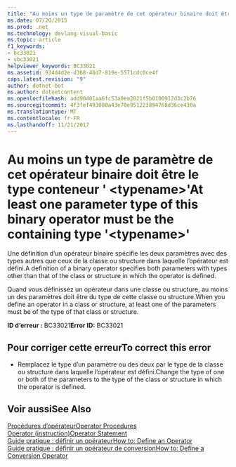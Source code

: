 ```yaml
---
title: "Au moins un type de paramètre de cet opérateur binaire doit être le type conteneur &#39; &lt;typename&gt;&#39;"
ms.date: 07/20/2015
ms.prod: .net
ms.technology: devlang-visual-basic
ms.topic: article
f1_keywords:
- bc33021
- vbc33021
helpviewer_keywords: BC33021
ms.assetid: 934d4d2e-d368-46d7-819e-5571cdc0ce4f
caps.latest.revision: "9"
author: dotnet-bot
ms.author: dotnetcontent
ms.openlocfilehash: add90401aa6fc53a0ea2021f5b0100912d3c2b76
ms.sourcegitcommit: 4f3fef493080a43e70e951223894768d36ce430a
ms.translationtype: MT
ms.contentlocale: fr-FR
ms.lasthandoff: 11/21/2017
---
```

# <a name="at-least-one-parameter-type-of-this-binary-operator-must-be-the-containing-type-39lttypenamegt39"></a><span data-ttu-id="ac447-102">Au moins un type de paramètre de cet opérateur binaire doit être le type conteneur &#39; &lt;typename&gt;&#39;</span><span class="sxs-lookup"><span data-stu-id="ac447-102">At least one parameter type of this binary operator must be the containing type &#39;&lt;typename&gt;&#39;</span></span>
<span data-ttu-id="ac447-103">Une définition d’un opérateur binaire spécifie les deux paramètres avec des types autres que ceux de la classe ou structure dans laquelle l’opérateur est défini.</span><span class="sxs-lookup"><span data-stu-id="ac447-103">A definition of a binary operator specifies both parameters with types other than that of the class or structure in which the operator is defined.</span></span>  
  
 <span data-ttu-id="ac447-104">Quand vous définissez un opérateur dans une classe ou structure, au moins un des paramètres doit être du type de cette classe ou structure.</span><span class="sxs-lookup"><span data-stu-id="ac447-104">When you define an operator in a class or structure, at least one of the parameters must be of the type of that class or structure.</span></span>  
  
 <span data-ttu-id="ac447-105">**ID d’erreur :** BC33021</span><span class="sxs-lookup"><span data-stu-id="ac447-105">**Error ID:** BC33021</span></span>  
  
## <a name="to-correct-this-error"></a><span data-ttu-id="ac447-106">Pour corriger cette erreur</span><span class="sxs-lookup"><span data-stu-id="ac447-106">To correct this error</span></span>  
  
-   <span data-ttu-id="ac447-107">Remplacez le type d’un paramètre ou des deux par le type de la classe ou structure dans laquelle l’opérateur est défini.</span><span class="sxs-lookup"><span data-stu-id="ac447-107">Change the type of one or both of the parameters to the type of the class or structure in which the operator is defined.</span></span>  
  
## <a name="see-also"></a><span data-ttu-id="ac447-108">Voir aussi</span><span class="sxs-lookup"><span data-stu-id="ac447-108">See Also</span></span>  
 [<span data-ttu-id="ac447-109">Procédures d’opérateur</span><span class="sxs-lookup"><span data-stu-id="ac447-109">Operator Procedures</span></span>](../../visual-basic/programming-guide/language-features/procedures/operator-procedures.md)  
 [<span data-ttu-id="ac447-110">Operator (instruction)</span><span class="sxs-lookup"><span data-stu-id="ac447-110">Operator Statement</span></span>](../../visual-basic/language-reference/statements/operator-statement.md)  
 [<span data-ttu-id="ac447-111">Guide pratique : définir un opérateur</span><span class="sxs-lookup"><span data-stu-id="ac447-111">How to: Define an Operator</span></span>](../../visual-basic/programming-guide/language-features/procedures/how-to-define-an-operator.md)  
 [<span data-ttu-id="ac447-112">Guide pratique : définir un opérateur de conversion</span><span class="sxs-lookup"><span data-stu-id="ac447-112">How to: Define a Conversion Operator</span></span>](../../visual-basic/programming-guide/language-features/procedures/how-to-define-a-conversion-operator.md)
